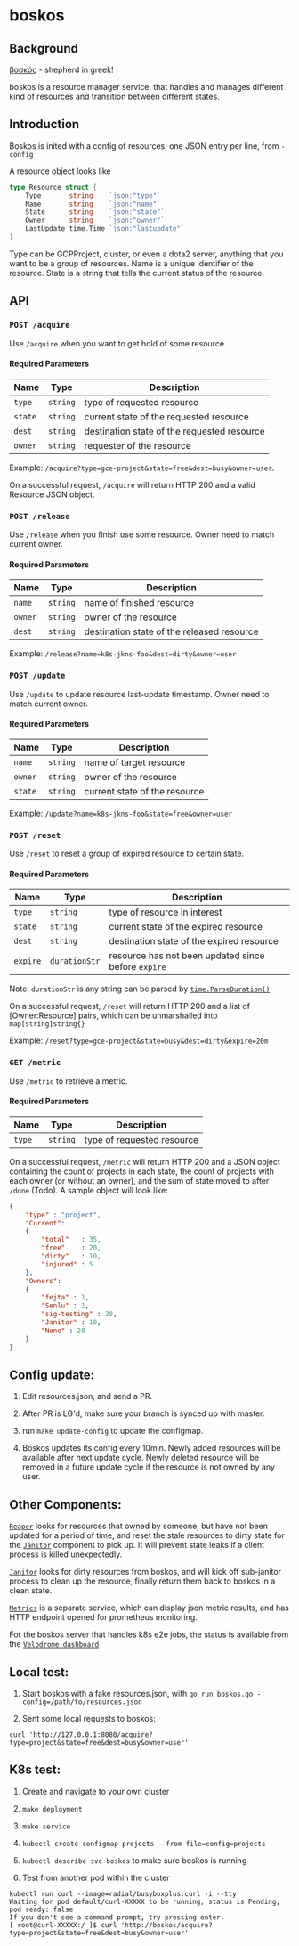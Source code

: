 # boskos


## Background
[βοσκός](https://en.wiktionary.org/wiki/%CE%B2%CE%BF%CF%83%CE%BA%CF%8C%CF%82) - shepherd in greek!

boskos is a resource manager service, that handles and manages different kind of resources and transition between different states.

## Introduction

Boskos is inited with a config of resources, one JSON entry per line, from `-config`

A resource object looks like
```go
type Resource struct {
	Type       string    `json:"type"`
	Name       string    `json:"name"`
	State      string    `json:"state"`
	Owner      string    `json:"owner"`
	LastUpdate time.Time `json:"lastupdate"`
}
```

Type can be GCPProject, cluster, or even a dota2 server, anything that you want to be a group of resources.
Name is a unique identifier of the resource.
State is a string that tells the current status of the resource.

## API

###	`POST /acquire`

Use `/acquire` when you want to get hold of some resource.

#### Required Parameters

| Name    | Type     | Description                                 |
| ------- | -------- | ------------------------------------------- |
| `type`  | `string` | type of requested resource                  |
| `state` | `string` | current state of the requested resource     |
| `dest`  | `string` | destination state of the requested resource |
| `owner` | `string` | requester of the resource                   |

Example: `/acquire?type=gce-project&state=free&dest=busy&owner=user`.

On a successful request, `/acquire` will return HTTP 200 and a valid Resource JSON object.

###	`POST /release`

Use `/release` when you finish use some resource. Owner need to match current owner.

#### Required Parameters

| Name    | Type     | Description                                |
| ------- | -------- | ------------------------------------------ |
| `name`  | `string` | name of finished resource                  |
| `owner` | `string` | owner of the resource                      |
| `dest`  | `string` | destination state of the released resource |

Example: `/release?name=k8s-jkns-foo&dest=dirty&owner=user`

###	`POST /update`

Use `/update` to update resource last-update timestamp. Owner need to match current owner.

#### Required Parameters

| Name    | Type     | Description                    |
| ------- | -------- | ------------------------------ |
| `name`  | `string` | name of target resource        |
| `owner` | `string` | owner of the resource          |
| `state` | `string` | current state of the resource  |

Example: `/update?name=k8s-jkns-foo&state=free&owner=user`

###	`POST /reset`

Use `/reset` to reset a group of expired resource to certain state.

#### Required Parameters

| Name     | Type          | Description                                         |
| -------- | ------------- | --------------------------------------------------- |
| `type`   | `string`      | type of resource in interest                        |
| `state`  | `string`      | current state of the expired resource               |
| `dest`   | `string`      | destination state of the expired resource           |
| `expire` | `durationStr` | resource has not been updated since before `expire` |

Note: `durationStr` is any string can be parsed by [`time.ParseDuration()`](https://golang.org/pkg/time/#ParseDuration)

On a successful request, `/reset` will return HTTP 200 and a list of [Owner:Resource] pairs, which can be unmarshalled into `map[string]string{}`

Example: `/reset?type=gce-project&state=busy&dest=dirty&expire=20m`

###	`GET /metric`

Use `/metric` to retrieve a metric.

#### Required Parameters

| Name   | Type     | Description                |
| ------ | -------- | -------------------------- |
| `type` | `string` | type of requested resource |

On a successful request, `/metric` will return HTTP 200 and a JSON object containing the count of projects in each state, the count of projects with each owner (or without an owner), and the sum of state moved to after `/done` (Todo). A sample object will look like:

```json
{
	"type" : "project",
	"Current":
	{
		"total"   : 35,
		"free"    : 20,
		"dirty"   : 10,
		"injured" : 5
	},
	"Owners":
	{
		"fejta" : 1,
		"Senlu" : 1,
		"sig-testing" : 20,
		"Janitor" : 10,
		"None" : 20
	}
}
```

## Config update:
1. Edit resources.json, and send a PR.

1. After PR is LG'd, make sure your branch is synced up with master.

1. run `make update-config` to update the configmap.

1. Boskos updates its config every 10min. Newly added resources will be available after next update cycle.
Newly deleted resource will be removed in a future update cycle if the resource is not owned by any user.

## Other Components:

[`Reaper`] looks for resources that owned by someone, but have not been updated for a period of time, 
and reset the stale resources to dirty state for the [`Janitor`] component to pick up. It will prevent 
state leaks if a client process is killed unexpectedly.

[`Janitor`] looks for dirty resources from boskos, and will kick off sub-janitor process to clean up the 
resource, finally return them back to boskos in a clean state.

[`Metrics`] is a separate service, which can display json metric results, and has HTTP endpoint 
opened for prometheus monitoring.

For the boskos server that handles k8s e2e jobs, the status is available from the [`Velodrome dashboard`]


## Local test:
1. Start boskos with a fake resources.json, with `go run boskos.go -config=/path/to/resources.json`

1. Sent some local requests to boskos:
```
curl 'http://127.0.0.1:8080/acquire?type=project&state=free&dest=busy&owner=user'
```

## K8s test:
1. Create and navigate to your own cluster

1. `make deployment`

1. `make service`

1. `kubectl create configmap projects --from-file=config=projects`

1. `kubectl describe svc boskos` to make sure boskos is running

1. Test from another pod within the cluster
```
kubectl run curl --image=radial/busyboxplus:curl -i --tty
Waiting for pod default/curl-XXXXX to be running, status is Pending, pod ready: false
If you don't see a command prompt, try pressing enter.
[ root@curl-XXXXX:/ ]$ curl 'http://boskos/acquire?type=project&state=free&dest=busy&owner=user'
````

[`Reaper`]: ./reaper
[`Janitor`]: ./janitor
[`Metrics`]: ./metrics
[`Velodrome dashboard`]: http://velodrome.k8s.io/dashboard/db/boskos-dashboard